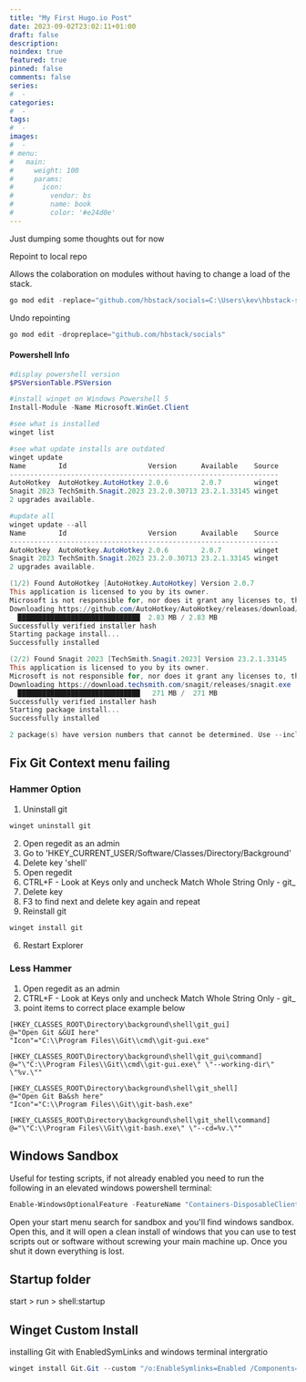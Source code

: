 ```yaml
---
title: "My First Hugo.io Post"
date: 2023-09-02T23:02:11+01:00
draft: false
description: 
noindex: true
featured: true
pinned: false
comments: false
series:
#  - 
categories:
#  - 
tags:
#  - 
images:
#  - 
# menu:
#   main:
#     weight: 100
#     params:
#       icon:
#         vendor: bs
#         name: book
#         color: '#e24d0e'
---
```


Just dumping some thoughts out for now

<!--more-->
Repoint to local repo

Allows the colaboration on modules without having to change a load of the stack.

```powershell
go mod edit -replace="github.com/hbstack/socials=C:\Users\kev\hbstack-socials"
```
Undo repointing
```powershell
go mod edit -dropreplace="github.com/hbstack/socials"
```

#### Powershell Info

```powershell
#display powershell version
$PSVersionTable.PSVersion

#install winget on Windows Powershell 5
Install-Module -Name Microsoft.WinGet.Client

#see what is installed
winget list

#see what update installs are outdated
winget update
Name        Id                    Version      Available    Source
------------------------------------------------------------------
AutoHotkey  AutoHotkey.AutoHotkey 2.0.6        2.0.7        winget
Snagit 2023 TechSmith.Snagit.2023 23.2.0.30713 23.2.1.33145 winget
2 upgrades available.

#update all
winget update --all
Name        Id                    Version      Available    Source
------------------------------------------------------------------
AutoHotkey  AutoHotkey.AutoHotkey 2.0.6        2.0.7        winget
Snagit 2023 TechSmith.Snagit.2023 23.2.0.30713 23.2.1.33145 winget
2 upgrades available.

(1/2) Found AutoHotkey [AutoHotkey.AutoHotkey] Version 2.0.7
This application is licensed to you by its owner.
Microsoft is not responsible for, nor does it grant any licenses to, third-party packages.
Downloading https://github.com/AutoHotkey/AutoHotkey/releases/download/v2.0.7/AutoHotkey_2.0.7_setup.exe
  ██████████████████████████████  2.83 MB / 2.83 MB
Successfully verified installer hash
Starting package install...
Successfully installed

(2/2) Found Snagit 2023 [TechSmith.Snagit.2023] Version 23.2.1.33145
This application is licensed to you by its owner.
Microsoft is not responsible for, nor does it grant any licenses to, third-party packages.
Downloading https://download.techsmith.com/snagit/releases/snagit.exe
  ██████████████████████████████   271 MB /  271 MB
Successfully verified installer hash
Starting package install...
Successfully installed

2 package(s) have version numbers that cannot be determined. Use --include-unknown to see all results.
```

## Fix Git Context menu failing
### Hammer Option

1. Uninstall git
```powershell
winget uninstall git
```
2. Open regedit as an admin
1. Go to 'HKEY_CURRENT_USER/Software/Classes/Directory/Background'
1. Delete key 'shell'
2. Open regedit
1. CTRL+F - Look at Keys only and uncheck Match Whole String Only - git_
1. Delete key
1. F3 to find next and delete key again and repeat
1. Reinstall git
```powershell
winget install git
```
6. Restart Explorer 

### Less Hammer
1. Open regedit as an admin
1. CTRL+F - Look at Keys only and uncheck Match Whole String Only - git_
1. point items to correct place example below

```registry
[HKEY_CLASSES_ROOT\Directory\background\shell\git_gui]
@="Open Git &GUI here"
"Icon"="C:\\Program Files\\Git\\cmd\\git-gui.exe"

[HKEY_CLASSES_ROOT\Directory\background\shell\git_gui\command]
@="\"C:\\Program Files\\Git\\cmd\\git-gui.exe\" \"--working-dir\" \"%v.\""

[HKEY_CLASSES_ROOT\Directory\background\shell\git_shell]
@="Open Git Ba&sh here"
"Icon"="C:\\Program Files\\Git\\git-bash.exe"

[HKEY_CLASSES_ROOT\Directory\background\shell\git_shell\command]
@="\"C:\\Program Files\\Git\\git-bash.exe\" \"--cd=%v.\""
```

## Windows Sandbox
Useful for testing scripts, if not already enabled you need to run the following in an elevated windows powershell terminal:
```powershell
Enable-WindowsOptionalFeature -FeatureName "Containers-DisposableClientVM" -All -Online
```

Open your start menu search for sandbox and you'll find windows sandbox.
Open this, and it will open a clean install of windows that you can use to test scripts out or software without screwing your main machine up. Once you shut it down everything is lost.


## Startup folder
start > run > shell:startup


## Winget Custom Install
installing Git with EnabledSymLinks and windows terminal intergratio
```powershell
winget install Git.Git --custom "/o:EnableSymlinks=Enabled /Components=ext,ext\shellhere,ext\guihere,gitlfs,assoc,assoc_sh,windowsterminal,scalar"
```